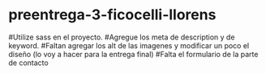 # preentrega-3-ficocelli-llorens
#Utilize sass en el proyecto.
#Agregue los meta de description y de keyword.
#Faltan agregar los alt de las imagenes y modificar un poco el diseño (lo voy a hacer para la entrega final)
#Falta el formulario de la parte de contacto
